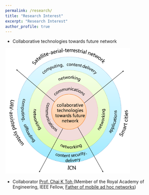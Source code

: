 ```yaml
---
permalink: /research/
title: "Research Interest"
excerpt: "Research Interest"
author_profile: true
---
```



* Collaborative technologies towards future network   
<img src="/images/framework.png" height="400" width="400">


* Collaborator 
<a href="http://dcs-en.site.nthu.edu.tw/p/404-1010-36677.php" target="_blank">Prof. Chai K Toh </a>(Member of the Royal Academy of Engineering, IEEE Fellow, <a href="https://ruvid.org/ri-world/the-roads-of-the-future-will-talk-and-sing-charge-vehicle-and-turn-on-streetlights/" target="_blank">Father of mobile ad hoc networks</a>)



